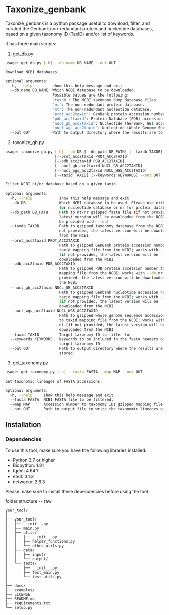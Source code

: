 # Taxonize_genbank

Taxonize_genbank is a python package useful to download, filter, and curated the Genbank non-redundant protein and nucleotide databases, based on a given taxonomy ID (TaxID) and/or list of keywords.

It has three main scripts:

1. get_db.py

```bash
usage: get_db.py [-h] --db_name DB_NAME --out OUT

Download NCBI databases.

optional arguments:
  -h, --help         show this help message and exit
  --db_name DB_NAME  Which NCBI database to be downloaded.
                     Possible values are the following:
                     'taxdb': The NCBI taxonomy dump database files.
                     'nr': The non-redundant protein database.
                     'nt': The non-redundant nucleotide database.
                     'prot_acc2taxid': GenBank protein accession number to taxonomy ID mapping file.
                     'pdb_acc2taxid': Protein Database (PDB) accession number to taxonomy ID mapping file.
                     'nucl_gb_acc2taxid': Nucleotide (GenBank, GB) accession number to taxonomy ID mapping file.
                     'nucl_wgs_acc2taxid': Nucleotide (Whole Genome Shotgun, WGS) accession number to taxonomy ID mapping file.
  --out OUT          Path to output directory where the results are to be stored.
```

2. taxonize_gb.py 

```bash
usage: taxonize_gb.py [-h] --db DB [--db_path DB_PATH] [--taxdb TAXDB]
                      [--prot_acc2taxid PROT_ACC2TAXID]
                      [--pdb_acc2taxid PDB_ACC2TAXID]
                      [--nucl_gb_acc2taxid NUCL_GB_ACC2TAXID]
                      [--nucl_wgs_acc2taxid NUCL_WGS_ACC2TAXID]
                      [--taxid TAXID] [--keywords KEYWORDS] --out OUT

Filter NCBI nt/nr database based on a given taxid.

optional arguments:
  -h, --help            show this help message and exit
  --db DB               Which NCBI database to be used. Please use either nt
                        for nucleotide database or nr for protein database
  --db_path DB_PATH     Path to nt/nr gzipped fasta file (if not provided, the
                        latest version will be downloaded from the NCBI (must
                        be provided with --db)
  --taxdb TAXDB         Path to gzipped taxonomy database from the NCBI (if
                        not provided, the latest version will be downloaded
                        from the NCBI
  --prot_acc2taxid PROT_ACC2TAXID
                        Path to gzipped GenBank protein accession number to
                        taxid mapping file from the NCBI; works with --db nr
                        (if not provided, the latest version will be
                        downloaded from the NCBI
  --pdb_acc2taxid PDB_ACC2TAXID
                        Path to gzipped PDB protein accession number to taxid
                        mapping file from the NCBI; works with --db nr (if not
                        provided, the latest version will be downloaded from
                        the NCBI
  --nucl_gb_acc2taxid NUCL_GB_ACC2TAXID
                        Path to gzipped Genbank nucleotide accession number to
                        taxid mapping file from the NCBI; works with --db nt
                        (if not provided, the latest version will be
                        downloaded from the NCBI
  --nucl_wgs_acc2taxid NUCL_WGS_ACC2TAXID
                        Path to gzipped whole genome sequence accession number
                        to taxid mapping file from the NCBI; works with --db
                        nt (if not provided, the latest version will be
                        downloaded from the NCBI
  --taxid TAXID         Target taxonomy ID to filter for
  --keywords KEYWORDS   keywords to be included in the fasta headers of the
                        target taxonomy ID
  --out OUT             Path to output directory where the results are to be
                        stored.
```

3. get_taxonomy.py
```bash
usage: get_taxonomy.py [-h] --fasta FASTA --map MAP --out OUT

Get taxonomic lineages of FASTA accessions.

optional arguments:
  -h, --help     show this help message and exit
  --fasta FASTA  NCBI FASTA file to be filtered.
  --map MAP      Accession number to taxonomy IDs gzipped mapping file.
  --out OUT      Path to output file to write the taxonomic lineages of the GenBank accession numbers.
```

## Installation

### Dependencies

To use this tool, make sure you have the following libraries installed:

- Python 3.7 or higher
- Biopython: 1.81
- tqdm: 4.64.1
- ete3: 3.1.3
- networkx: 2.6.3

Please make sure to install these dependencies before using the tool



folder structure -- raw

    your_tool/
    │
    ├── your_tool/
    │   ├── __init__.py
    │   ├── main.py
    │   ├── utils/
    │   │   ├── __init__.py
    │   │   ├── helper_functions.py
    │   │   └── other_utils.py
    │   ├── data/
    │   │   ├── input/
    │   │   └── output/
    │   └── tests/
    │       ├── __init__.py
    │       ├── test_main.py
    │       └── test_utils.py
    │
    ├── docs/
    ├── examples/
    ├── LICENSE
    ├── README.md
    ├── requirements.txt
    └── setup.py
